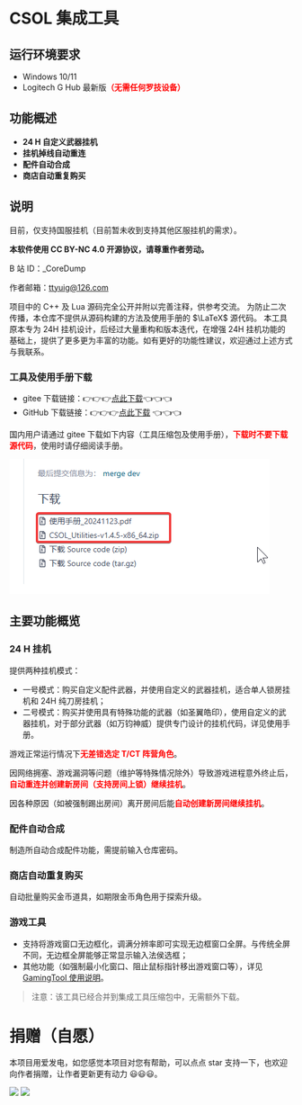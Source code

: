 # CSOL 集成工具

## 运行环境要求

- Windows 10/11
- Logitech G Hub 最新版<b style="color:red">（无需任何罗技设备）</b>

## 功能概述

- **24 H 自定义武器挂机**
- **挂机掉线自动重连**
- **配件自动合成**
- **商店自动重复购买**

## 说明

目前，仅支持国服挂机（目前暂未收到支持其他区服挂机的需求）。

**本软件使用 CC BY-NC 4.0 开源协议，请尊重作者劳动。**

B 站 ID：_CoreDump

作者邮箱：ttyuig@126.com

项目中的 C++ 及 Lua 源码完全公开并附以完善注释，供参考交流。
为防止二次传播，本仓库不提供从源码构建的方法及使用手册的 $\LaTeX$ 源代码。
本工具原本专为 24H 挂机设计，后经过大量重构和版本迭代，在增强 24H 挂机功能的基础上，提供了更多更为丰富的功能。如有更好的功能性建议，欢迎通过上述方式与我联系。

### 工具及使用手册下载

- gitee 下载链接：👉👉👉<a href="https://gitee.com/silver1867/csol-24-h/releases">点此下载</a>👈👈👈
- GitHub 下载链接：👉👉👉<a href="https://github.com/UserNameUnavailableIsUnavailable/CSOL-Utilities/releases">点此下载</a> 👈👈👈

国内用户请通过 gitee 下载如下内容（工具压缩包及使用手册），<b style="color:red">下载时不要下载源代码</b>，使用时请仔细阅读手册。

<img src="contents_to_download.png" />

## 主要功能概览

### 24 H 挂机

提供两种挂机模式：

- 一号模式：购买自定义配件武器，并使用自定义的武器挂机，适合单人锁房挂机和 24H 纯刀房挂机；
- 二号模式：购买并使用具有特殊功能的武器（如圣翼皓印），使用自定义的武器挂机，对于部分武器（如万钧神威）提供专门设计的挂机代码，详见使用手册。

游戏正常运行情况下<b style="color:red">无差错选定 T/CT 阵营角色</b>。

因网络拥塞、游戏漏洞等问题（维护等特殊情况除外）导致游戏进程意外终止后，<b style="color:red">自动重连并创建新房间（支持房间上锁）继续挂机</b>。

因各种原因（如被强制踢出房间）离开房间后能<b style="color:red">自动创建新房间继续挂机</b>。

### 配件自动合成

制造所自动合成配件功能，需提前输入仓库密码。

### 商店自动重复购买

自动批量购买金币道具，如期限金币角色用于探索升级。

### 游戏工具

- 支持将游戏窗口无边框化，调满分辨率即可实现无边框窗口全屏。与传统全屏不同，无边框全屏能够正常显示输入法侯选框；
- 其他功能（如强制最小化窗口、阻止鼠标指针移出游戏窗口等），详见 <a href="https://gitee.com/silver1867/gaming-tool">GamingTool 使用说明</a>。

> 注意：该工具已经合并到集成工具压缩包中，无需额外下载。

# 捐赠（自愿）

本项目用爱发电，如您感觉本项目对您有帮助，可以点点 star 支持一下，也欢迎向作者捐赠，让作者更新更有动力 😃😃😃。

<img src="https://macrohard.fun/assets/donate/donate_alipay.jpg" width=300/>
<img src="https://macrohard.fun/assets/donate/donate_wepay.jpg" width=300/>

